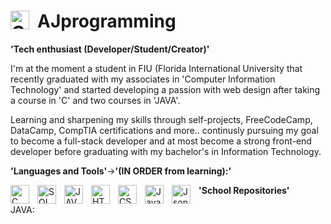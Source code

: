 # AJprogramming <img align="left" alt="C" width="30px" style="padding-right: 10px;" src="https://cdn.jsdelivr.net/gh/devicons/devicon@latest/icons/apple/apple-original.svg"/>
          

**'Tech enthusiast (Developer/Student/Creator)'**

I'm at the moment a student in FIU (Florida International University that recently graduated with my associates in 'Computer Information Technology' and started developing a passion with web design after taking a course in 'C' and two courses in 'JAVA'.

<p>Learning and sharpening my skills through self-projects, FreeCodeCamp, DataCamp, CompTIA certifications and more.. continusly pursuing my goal to become a full-stack developer and at most become a strong front-end developer before graduating with my bachelor's in Information Technology.</p>




**'Languages and Tools'**->**'(IN ORDER from learning):'**
<p align="left">
<img align="left" alt="C" width="30px" style="padding-right: 10px;" src="https://cdn.jsdelivr.net/gh/devicons/devicon@latest/icons/c/c-original.svg"/>
<img align="left" alt="SQL" width="30px" style="padding-right: 10px;" 
src="https://cdn.jsdelivr.net/gh/devicons/devicon@latest/icons/azuresqldatabase/azuresqldatabase-original.svg"/>
<img align="left" alt="JAVA" width="30px" style="padding-right: 10px;" 
src="https://cdn.jsdelivr.net/gh/devicons/devicon@latest/icons/java/java-original-wordmark.svg"/>
<img align="left" alt="HTML" width="30px" style="padding-right: 10px;" 
src="https://cdn.jsdelivr.net/gh/devicons/devicon@latest/icons/html5/html5-original-wordmark.svg"/>
<img align="left" alt="CSS" width="30px" style="padding-right: 10px;" 
src="https://cdn.jsdelivr.net/gh/devicons/devicon@latest/icons/css3/css3-original-wordmark.svg"/>
<img align="left" alt="JavaScript" width="30px" style="padding-right: 10px;" 
src="https://cdn.jsdelivr.net/gh/devicons/devicon@latest/icons/javascript/javascript-original.svg"/>
<img align="left" alt="Json" width="30px" style="padding-right: 10px;" 
src="https://cdn.jsdelivr.net/gh/devicons/devicon@latest/icons/json/json-original.svg"/>
  




**'School Repositories'**

JAVA:





